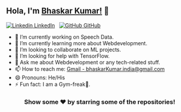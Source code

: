 ## Hola, I'm [Bhaskar Kumar!](https://bhaskarkumar1.github.io/cv/) 👋
[![Linkedin](https://i.stack.imgur.com/gVE0j.png) LinkedIn](https://www.linkedin.com/)
&nbsp;
[![GitHub](https://img.icons8.com/glyph-neue/344/github.png) GitHub](https://github.com/)

- 🔭 I’m currently working on Speech Data.
- 🌱 I’m currently learning more about Webdevelopment.
- 👯 I’m looking to collaborate on ML projects.
- 🤔 I’m looking for help with TensorFlow.
- 💬 Ask me about Webdevelopment or any tech-related stuff.
- 📫 How to reach me: [Gmail - bhaskarKumar.india@gmail.com](bhaskarKumar.india@gmail.com) 
- 😄 Pronouns: He/His
- ⚡ Fun fact: I am a Gym-freak💪.


<div align="center">

### Show some ❤️ by starring some of the repositories!

</div>

